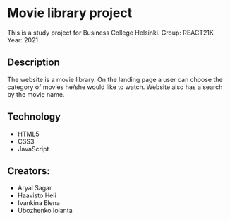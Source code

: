 # Movie library project

This is a study project for Business College Helsinki.
Group: REACT21K
Year: 2021

## Description

The website is a movie library. On the landing page a user can choose the category of movies he/she would like to watch. Website also has a search by the movie name.

## Technology

- HTML5
- CSS3
- JavaScript

## Creators:

- Aryal Sagar
- Haavisto Heli
- Ivankina Elena
- Ubozhenko Iolanta

